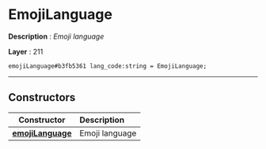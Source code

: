 # EmojiLanguage

**Description** : *Emoji language*

**Layer** : 211

```tl
emojiLanguage#b3fb5361 lang_code:string = EmojiLanguage;
```

---

## Constructors

| Constructor | Description |
| :---: | :--- |
| [**emojiLanguage**](constructor/emojiLanguage) | Emoji language |